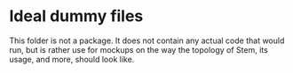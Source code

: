 # Ideal dummy files

This folder is not a package. It does not contain any actual code that would
run, but is rather use for mockups on the way the topology of Stem, its usage,
and more, should look like.
